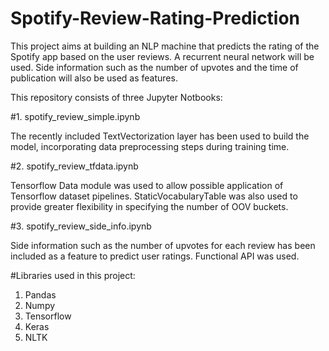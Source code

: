 # Spotify-Review-Rating-Prediction

This project aims at building an NLP machine that predicts the rating of the Spotify app based on the user reviews. A recurrent neural network will be used. Side information such as the number of upvotes and the time of publication will also be used as features.

This repository consists of three Jupyter Notbooks:

#1. spotify_review_simple.ipynb

The recently included TextVectorization layer has been used to build the model, incorporating data preprocessing steps during training time.

#2. spotify_review_tfdata.ipynb

Tensorflow Data module was used to allow possible application of Tensorflow dataset pipelines. StaticVocabularyTable was also used to provide greater flexibility in specifying the number of OOV buckets.

#3. spotify_review_side_info.ipynb

Side information such as the number of upvotes for each review has been included as a feature to predict user ratings. Functional API was used.

#Libraries used in this project:
1. Pandas
2. Numpy
3. Tensorflow
4. Keras
5. NLTK
